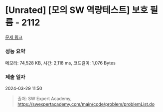 # [Unrated] [모의 SW 역량테스트] 보호 필름 - 2112 

[문제 링크](https://swexpertacademy.com/main/code/problem/problemDetail.do?contestProbId=AV5V1SYKAaUDFAWu) 

### 성능 요약

메모리: 74,528 KB, 시간: 2,118 ms, 코드길이: 1,076 Bytes

### 제출 일자

2024-03-29 11:50



> 출처: SW Expert Academy, https://swexpertacademy.com/main/code/problem/problemList.do